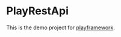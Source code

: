 # PlayRestApi

This is the demo project for [playframework](https://www.playframework.com/getting-started).